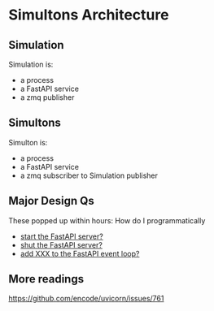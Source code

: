 # Simultons Architecture

## Simulation

Simulation is:

* a process
* a FastAPI service
* a zmq publisher

## Simultons

Simulton is:

* a process
* a FastAPI service
* a zmq subscriber to Simulation publisher

## Major Design Qs

These popped up within hours: How do I programmatically

* [start the FastAPI server?](./fastapi-start.md)
* [shut the FastAPI server?](./fastapi-shut.md)
* [add XXX to the FastAPI event loop?](./fastapi-event-loop.md)

## More readings

https://github.com/encode/uvicorn/issues/761
